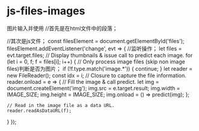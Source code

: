 # js-files-images
图片输入并使用
//首先是在html文件中的段落；
<div id="file-container" style="display: none">
    Upload an image: <input type="file" id="files" name="files[]" multiple />
</div>


//其次是js文件；
const filesElement = document.getElementById('files');
filesElement.addEventListener('change', evt => {
//监听操作；
  let files = evt.target.files;
  // Display thumbnails & issue call to predict each image.
  for (let i = 0, f; f = files[i]; i++) {
    // Only process image files (skip non image files)判断是否为图片；
    if (!f.type.match('image.*')) {
      continue;
    }
    let reader = new FileReader();
    const idx = i;
    // Closure to capture the file information.
    reader.onload = e => {
      // Fill the image & call predict.
      let img = document.createElement('img');
      img.src = e.target.result;
      img.width = IMAGE_SIZE;
      img.height = IMAGE_SIZE;
      img.onload = () => predict(img);
    };

    // Read in the image file as a data URL.
    reader.readAsDataURL(f);
  }
});
